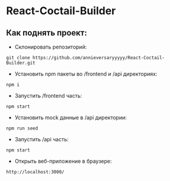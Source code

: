 # React-Coctail-Builder

## Как поднять проект:
* Склонировать репозиторий:
```
git clone https://github.com/annieversaryyyyy/React-Coctail-Builder.git
```
* Установить npm пакеты во /frontend и /api директориях:
```
npm i
```
* Запустить /frontend часть:
```
npm start
``` 
* Установить mock данные в /api директории:
```
npm run seed
``` 
* Запустить /api часть:
```
npm start
``` 
* Открыть веб-приложение в браузере:
```
http://localhost:3000/
```
